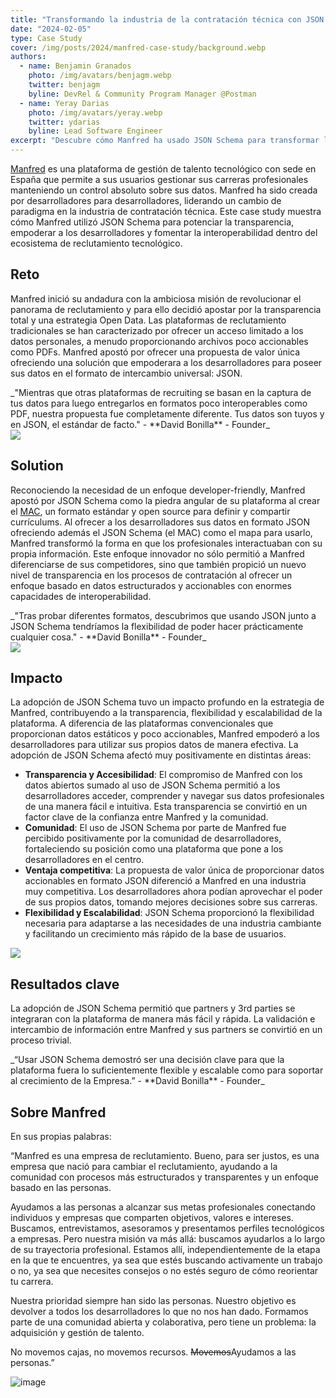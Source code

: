 ```yaml
---
title: "Transformando la industria de la contratación técnica con JSON Schema"
date: "2024-02-05"
type: Case Study
cover: /img/posts/2024/manfred-case-study/background.webp
authors:
  - name: Benjamin Granados
    photo: /img/avatars/benjagm.webp
    twitter: benjagm
    byline: DevRel & Community Program Manager @Postman
  - name: Yeray Darias
    photo: /img/avatars/yeray.webp
    twitter: ydarias
    byline: Lead Software Engineer
excerpt: "Descubre cómo Manfred ha usado JSON Schema para transformar la industria de la contratación técnica."
---
```


[Manfred](https://www.getmanfred.com/) es una plataforma de gestión de talento tecnológico con sede en España que permite a sus usuarios gestionar sus carreras profesionales manteniendo un control absoluto sobre sus datos. Manfred ha sido creada por desarrolladores para desarrolladores, liderando un cambio de paradigma en la industria de contratación técnica. Este case study muestra cómo Manfred utilizó JSON Schema para potenciar la transparencia, empoderar a los desarrolladores y fomentar la interoperabilidad dentro del ecosistema de reclutamiento tecnológico.

## Reto

Manfred inició su andadura con la ambiciosa misión de revolucionar el panorama de reclutamiento y para ello decidió apostar por la transparencia total y una estrategia Open Data. Las plataformas de reclutamiento tradicionales se han caracterizado por ofrecer un acceso limitado a los datos personales, a menudo proporcionando archivos poco accionables como PDFs. Manfred apostó por ofrecer una propuesta de valor única ofreciendo una solución que empoderara a los desarrolladores para poseer sus datos en el formato de intercambio universal: JSON.

<div className="text-2xl my-5 mx-8 border-gray-300 bg-gray-300 p-4 p-t-6 text-center dark:bg-gray-900 dark:text-slate-800">
  _"Mientras que otras plataformas de recruiting se basan en la captura de tus datos para luego entregarlos en formatos poco interoperables como PDF, nuestra propuesta fue completamente diferente. Tus datos son tuyos y en JSON, el estándar de facto." - **David Bonilla** - Founder_
</div>

<div className='flex flex-wrap justify-center items-center gap-4 w-full'>
    <img className='w-full md:w-full lg:w-3/5 xl:w-3/5 2xl:w-3/5 px-20' src='/img/posts/2024/manfred-case-study/period.webp'/>
</div>

## Solution

Reconociendo la necesidad de un enfoque developer-friendly, Manfred apostó por JSON Schema como la piedra angular de su plataforma al crear el [MAC](https://github.com/getmanfred/mac), un formato estándar y open source para definir y compartir currículums. Al ofrecer a los desarrolladores sus datos en formato JSON ofreciendo además el JSON Schema (el MAC) como el mapa para usarlo, Manfred transformó la forma en que los profesionales interactuaban con su propia información. Este enfoque innovador no sólo permitió a Manfred diferenciarse de sus competidores, sino que también propició un nuevo nivel de transparencia en los procesos de contratación al ofrecer un enfoque basado en datos estructurados y accionables con enormes capacidades de interoperabilidad.

<div className="text-2xl my-5 mx-8 border-gray-300 dark:bg-gray-900 bg-gray-300 p-4 p-t-6 dark:text-slate-800">
  _"Tras probar diferentes formatos, descubrimos que usando JSON junto a JSON Schema tendríamos la flexibilidad de poder hacer prácticamente cualquier cosa." - **David Bonilla** - Founder_
</div>

<div className='flex flex-wrap justify-center items-center gap-4 w-full'>
    <img className='w-full md:w-full lg:w-3/5 xl:w-3/5 2xl:w-3/5 px-20 pt-10' src='/img/posts/2024/manfred-case-study/MAC_Structure.webp'/>
</div>

## Impacto

La adopción de JSON Schema tuvo un impacto profundo en la estrategia de Manfred, contribuyendo a la transparencia, flexibilidad y escalabilidad de la plataforma. A diferencia de las plataformas convencionales que proporcionan datos estáticos y poco accionables, Manfred empoderó a los desarrolladores para utilizar sus propios datos de manera efectiva. La adopción de JSON Schema afectó muy positivamente en distintas áreas:

* **Transparencia y Accesibilidad**: El compromiso de Manfred con los datos abiertos sumado al uso de JSON Schema permitió a los desarrolladores acceder, comprender y navegar sus datos profesionales de una manera fácil e intuitiva. Esta transparencia se convirtió en un factor clave de la confianza entre Manfred y la comunidad.
* **Comunidad**: El uso de JSON Schema por parte de Manfred fue percibido positivamente por la comunidad de desarrolladores, fortaleciendo su posición como una plataforma que pone a los desarrolladores en el centro.
* **Ventaja competitiva**: La propuesta de valor única de proporcionar datos accionables en formato JSON diferenció a Manfred en una industria muy competitiva. Los desarrolladores ahora podían aprovechar el poder de sus propios datos, tomando mejores decisiones sobre sus carreras.
* **Flexibilidad y Escalabilidad**: JSON Schema proporcionó la flexibilidad necesaria para adaptarse a las necesidades de una industria cambiante y facilitando un crecimiento más rápido de la base de usuarios.

<div className='flex flex-wrap justify-center items-center gap-4 w-full'>
    <img className='w-full md:w-full lg:w-3/5 xl:w-3/5 2xl:w-3/5 px-20' src='/img/posts/2024/manfred-case-study/MAC_Export.webp'/>
</div>

## Resultados clave

La adopción de JSON Schema permitió que partners y 3rd parties se integraran con la plataforma de manera más fácil y rápida. La validación e intercambio de información entre Manfred y sus partners se convirtió en un proceso trivial.

<div className="text-2xl my-5 mx-8 border-gray-300 bg-gray-300 dark:bg-gray-900 p-4 p-t-6 text-center mb-20">
  _“Usar JSON Schema demostró ser una decisión clave para que la plataforma fuera lo suficientemente flexible y escalable como para soportar al crecimiento de la Empresa.” - **David Bonilla** - Founder_
</div>

## Sobre Manfred

En sus propias palabras:

<p>“Manfred es una empresa de reclutamiento. Bueno, para ser justos, es una empresa que nació para cambiar el reclutamiento, ayudando a la comunidad con procesos más estructurados y transparentes y un enfoque basado en las personas.</p>

<p>Ayudamos a las personas a alcanzar sus metas profesionales conectando individuos y empresas que comparten objetivos, valores e intereses. Buscamos, entrevistamos, asesoramos y presentamos perfiles tecnológicos a empresas. Pero nuestra misión va más allá: buscamos ayudarlos a lo largo de su trayectoria profesional. Estamos allí, independientemente de la etapa en la que te encuentres, ya sea que estés buscando activamente un trabajo o no, ya sea que necesites consejos o no estés seguro de cómo reorientar tu carrera.</p>

<p>Nuestra prioridad siempre han sido las personas. Nuestro objetivo es devolver a todos los desarrolladores lo que no nos han dado. Formamos parte de una comunidad abierta y colaborativa, pero tiene un problema: la adquisición y gestión de talento.</p>

<p>No movemos cajas, no movemos recursos. <del>Movemos</del>Ayudamos a las personas.”</p>

<div className='flex flex-wrap justify-center items-center gap-4 w-full'>
    <img className='w-full md:w-full lg:w-3/5 xl:w-3/5 2xl:w-3/5 px-20 pt-10 pb-20' src='/img/posts/2024/manfred-case-study/manfred_team.webp' alt='image'/>
</div>
